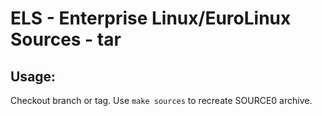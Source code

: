 # ELS - Enterprise Linux/EuroLinux Sources - tar
 
## Usage:
  Checkout branch or tag. Use `make sources` to recreate  SOURCE0 archive.
